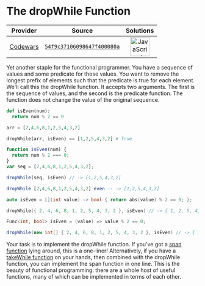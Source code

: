[_metadata_:generated]: - "true"

# The dropWhile Function

<!-- INFO TABLE BEGIN -->

| Provider                                        | Source                                                                               | Solutions                                                                                                                                                    |
| :---------------------------------------------: | :----------------------------------------------------------------------------------: | :----------------------------------------------------------------------------------------------------------------------------------------------------------: |
| [Codewars](../../../docs/providers/Codewars.md) | [`54f9c37106098647f400080a`](https://www.codewars.com/kata/54f9c37106098647f400080a) | [<img src="https://res.cloudinary.com/rascaltwo/image/upload/v1631924076/javascript_ehszr7.svg" alt="JavaScript" title="JavaScript" width="50" />](solve.js) |

<!-- INFO TABLE END -->

Yet another staple for the functional programmer. You have a sequence of values and some predicate for those values. You want to remove the longest prefix of elements such that the predicate is true for each element. We'll call this the dropWhile function. It accepts two arguments. The first is the sequence of values, and the second is the predicate function. The function does not change the value of the original sequence. 

```python
def isEven(num):
  return num % 2 == 0

arr = [2,4,6,8,1,2,5,4,3,2]

dropWhile(arr, isEven) == [1,2,5,4,3,2] # True
```
```javascript
function isEven(num) {
  return num % 2 === 0;
}
var seq = [2,4,6,8,1,2,5,4,3,2];

dropWhile(seq, isEven) // -> [1,2,5,4,3,2]
```
```haskell
dropWhile [2,4,6,8,1,2,5,4,3,2] even -- -> [1,2,5,4,3,2]
```
```cpp
auto isEven = [](int value) -> bool { return abs(value) % 2 == 0; };

dropWhile({ 2, 4, 6, 8, 1, 2, 5, 4, 3, 2 }, isEven) // -> { 1, 2, 5, 4, 3, 2 }
```
```csharp
Func<int, bool> isEven = (value) => value % 2 == 0;

dropWhile(new int[] { 2, 4, 6, 8, 1, 2, 5, 4, 3, 2 }, isEven) // -> { 1, 2, 5, 4, 3, 2 }
```

Your task is to implement the dropWhile function. If you've got a [span function](http://www.codewars.com/kata/the-span-function) lying around, this is a one-liner! Alternatively, if you have a [takeWhile function](http://www.codewars.com/kata/the-takewhile-function) on your hands, then combined with the dropWhile function, you can implement the span function in one line. This is the beauty of functional programming: there are a whole host of useful functions, many of which can be implemented in terms of each other.

